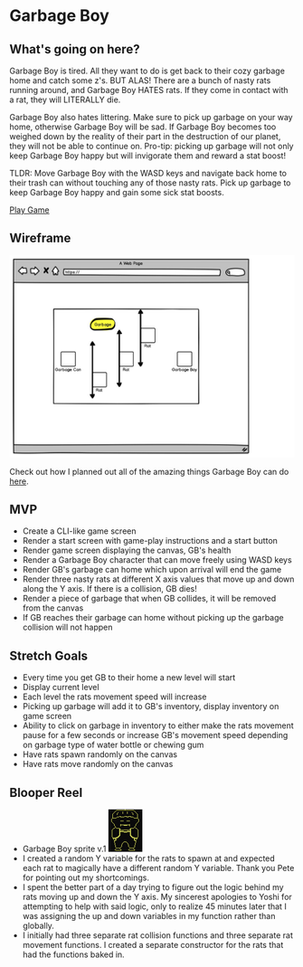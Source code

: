 # Garbage Boy

## What's going on here? 

Garbage Boy is tired. All they want to do is get back to their cozy garbage home and catch some z's. BUT ALAS! There are a bunch of nasty rats running around, and Garbage Boy HATES rats. If they come in contact with a rat, they will LITERALLY die. 

Garbage Boy also hates littering. Make sure to pick up garbage on your way home, otherwise Garbage Boy will be sad. If Garbage Boy becomes too weighed down by the reality of their part in the destruction of our planet, they will not be able to continue on. Pro-tip: picking up garbage will not only keep Garbage Boy happy but will invigorate them and reward a stat boost!

TLDR: Move Garbage Boy with the WASD keys and navigate back home to their trash can without touching any of those nasty rats. Pick up garbage to keep Garbage Boy happy and gain some sick stat boosts.

[Play Game](https://d4vves.github.io/garbage-boy/)

## Wireframe
![Wireframe](img/gb-wireframe.jpg)

Check out how I planned out all of the amazing things Garbage Boy can do [here](https://hackmd.io/@d4vves/SJVPKrTn8). 

## MVP
- Create a CLI-like game screen
- Render a start screen with game-play instructions and a start button
- Render game screen displaying the canvas, GB's health
- Render a Garbage Boy character that can move freely using WASD keys
- Render GB's garbage can home which upon arrival will end the game
- Render three nasty rats at different X axis values that move up and down along the Y axis. If there is a collision, GB dies!
- Render a piece of garbage that when GB collides, it will be removed from the canvas
- If GB reaches their garbage can home without picking up the garbage collision will not happen


## Stretch Goals
- Every time you get GB to their home a new level will start
- Display current level
- Each level the rats movement speed will increase
- Picking up garbage will add it to GB's inventory, display inventory on game screen
- Ability to click on garbage in inventory to either make the rats movement pause for a few seconds or increase GB's movement speed depending on garbage type of water bottle or chewing gum
- Have rats spawn randomly on the canvas
- Have rats move randomly on the canvas

## Blooper Reel
- Garbage Boy sprite v.1
![Garbage Boy v.1](img/garbageboy-v1.png)
- I created a random Y variable for the rats to spawn at and expected each rat to magically have a different random Y variable. Thank you Pete for pointing out my shortcomings. 
- I spent the better part of a day trying to figure out the logic behind my rats moving up and down the Y axis. My sincerest apologies to Yoshi for attempting to help with said logic, only to realize 45 minutes later that I was assigning the up and down variables in my function rather than globally.
- I initially had three separate rat collision functions and three separate rat movement functions. I created a separate constructor for the rats that had the functions baked in.